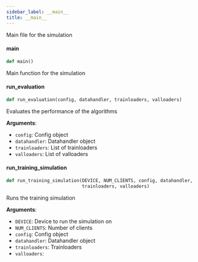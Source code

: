 ```yaml
---
sidebar_label: __main__
title: __main__
---
```


Main file for the simulation

#### main

```python
def main()
```

Main function for the simulation

#### run\_evaluation

```python
def run_evaluation(config, datahandler, trainloaders, valloaders)
```

Evaluates the performance of the algorithms

**Arguments**:

- `config`: Config object
- `datahandler`: Datahandler object
- `trainloaders`: List of trainloaders
- `valloaders`: List of valloaders

#### run\_training\_simulation

```python
def run_training_simulation(DEVICE, NUM_CLIENTS, config, datahandler,
                            trainloaders, valloaders)
```

Runs the training simulation

**Arguments**:

- `DEVICE`: Device to run the simulation on
- `NUM_CLIENTS`: Number of clients
- `config`: Config object
- `datahandler`: Datahandler object
- `trainloaders`: Trainloaders
- `valloaders`: 

